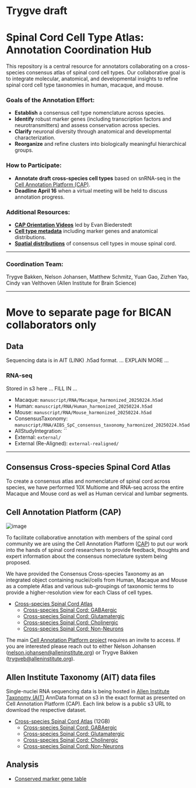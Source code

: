 # Trygve draft

# Spinal Cord Cell Type Atlas: Annotation Coordination Hub

This repository is a central resource for annotators collaborating on a cross-species consensus atlas of spinal cord cell types. Our collaborative goal is to integrate molecular, anatomical, and developmental insights to refine spinal cord cell type taxonomies in human, macaque, and mouse. 

### Goals of the Annotation Effort:
- **Establish** a consensus cell type nomenclature across species.
- **Identify** robust marker genes (including transcription factors and neurotransmitters) and assess conservation across species.
- **Clarify** neuronal diversity through anatomical and developmental characterization.
- **Reorganize** and refine clusters into biologically meaningful hierarchical groups.


### How to Participate:
- **Annotate draft cross-species cell types** based on snRNA-seq in the [Cell Annotation Platform (CAP)](URL).
- **Deadline April 16** when a virtual meeting will be held to discuss annotation progress.


### Additional Resources:
- **[CAP Orientation Videos](https://www.youtube.com/playlist?list=PLKRocgU6P8sIXJKtoyhBtOm38sMH1Z7gq)** led by Evan Biederstedt
- **[Cell type metadata](URL)** including marker genes and anatomical distributions.
- **[Spatial distributions](URL)** of consensus cell types in mouse spinal cord.

---

### Coordination Team:
Trygve Bakken, Nelson Johansen, Matthew Schmitz, Yuan Gao, Zizhen Yao, Cindy van Velthoven (Allen Institute for Brain Science)

---



# Move to separate page for BICAN collaborators only

## Data

Sequencing data is in AIT (LINK) .h5ad format. ... EXPLAIN MORE ...

### RNA-seq 

Stored in s3 here ... FILL IN ...

* Macaque: `manuscript/RNA/Macaque_harmonized_20250224.h5ad`
* Human: `manuscript/RNA/Human_harmonized_20250224.h5ad`
* Mouse: `manuscript/RNA/Mouse_harmonized_20250224.h5ad`
* ConsensusTaxonomy: `manuscript/RNA/AIBS_SpC_consensus_taxonomy_harmonized_20250224.h5ad`
* AllStudyIntegration: ``
* External: `external/`
* External (Re-Aligned): `external-realigned/`

---






## Consensus Cross-species Spinal Cord Atlas

To create a consensus atlas and nomenclature of spinal cord across species, we have performed 10X Multiome and RNA-seq across the entire Macaque and Mouse cord as well as Human cervical and lumbar segments.

## Cell Annotation Platform (CAP)

![image](https://github.com/user-attachments/assets/10a6ade5-99c4-4fa4-b850-0e76ba879ee8)


To facilitate collaborative annotation with members of the spinal cord community we are using the Cell Annotation Platform ([CAP](https://celltype.info/)) to put our work into the hands of spinal cord researchers to provide feedback, thoughts and expert information about the consensus nomeclature system being proposed. 

We have provided the Consensus Cross-species Taxonomy as an integrated object containing nuclei/cells from Human, Macaque and Mouse as a complete Atlas and various sub-groupings of taxonomic terms to provide a higher-resolution view for each Class of cell types.

* [Cross-species Spinal Cord Atlas](https://celltype.info/project/598/dataset/1364)
   * [Cross-species Spinal Cord: GABAergic](https://celltype.info/project/598/dataset/1361)
   * [Cross-species Spinal Cord: Glutamatergic](https://celltype.info/project/598/dataset/1362)
   * [Cross-species Spinal Cord: Cholinergic](https://celltype.info/project/598/dataset/1360)
   * [Cross-species Spinal Cord: Non-Neurons](https://celltype.info/project/598/dataset/1363)

The main [Cell Annotation Platform project](https://celltype.info/project/598) requires an invite to access. If you are interested please reach out to either Nelson Johansen (nelson.johansen@alleninstitute.org) or Trygve Bakken (trygveb@alleninstitute.org).

## Allen Institute Taxonomy (AIT) data files

Single-nuclei RNA sequencing data is being hosted in [Allen Institute Taxonomy (AIT)](https://github.com/AllenInstitute/AllenInstituteTaxonomy) AnnData format on s3 in the exact format as presented on Cell Annotation Platform (CAP). Each link below is a public s3 URL to download the respective dataset.

* [Cross-species Spinal Cord Atlas](https://released-taxonomies-802451596237-us-west-2.s3.us-west-2.amazonaws.com/CAP/SpinalCord/AIBS_SpC_Consensus_AIT_CAP.h5ad) (12GB)
   * [Cross-species Spinal Cord: GABAergic](https://released-taxonomies-802451596237-us-west-2.s3.us-west-2.amazonaws.com/CAP/SpinalCord/AIBS_SpC_Consensus_AIT_CAP_subset_GABAergic.h5ad)
   * [Cross-species Spinal Cord: Glutamatergic](https://released-taxonomies-802451596237-us-west-2.s3.us-west-2.amazonaws.com/CAP/SpinalCord/AIBS_SpC_Consensus_AIT_CAP_subset_Glutamatergic.h5ad)
   * [Cross-species Spinal Cord: Cholinergic](https://released-taxonomies-802451596237-us-west-2.s3.us-west-2.amazonaws.com/CAP/SpinalCord/AIBS_SpC_Consensus_AIT_CAP_subset_Cholinergic.h5ad)
   * [Cross-species Spinal Cord: Non-Neurons](https://released-taxonomies-802451596237-us-west-2.s3.us-west-2.amazonaws.com/CAP/SpinalCord/AIBS_SpC_Consensus_AIT_CAP_subset_Non-Neurons.h5ad)

## Analysis

* [Conserved marker gene table](S3_LINK)
